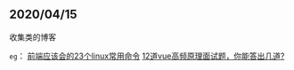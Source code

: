 ## 2020/04/15
收集类的博客

`eg`：
[前端应该会的23个linux常用命令](https://juejin.im/post/5e088a36518825494e4e55b2)
[12道vue高频原理面试题，你能答出几道?](https://juejin.im/post/5e04411f6fb9a0166049a073)

